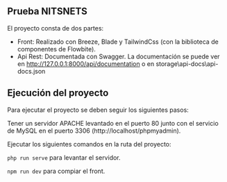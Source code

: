 ## Prueba NITSNETS

El proyecto consta de dos partes:
- Front: Realizado con Breeze, Blade y TailwindCss (con la biblioteca de componentes de Flowbite).
- Api Rest: Documentada con Swagger. La documentación se puede ver en http://127.0.0.1:8000/api/documentation o en storage\api-docs\api-docs.json

## Ejecución del proyecto

Para ejecutar el proyecto se deben seguir los siguientes pasos:

Tener un servidor APACHE levantado en el puerto 80 junto con el servicio de MySQL en el puerto 3306 (http://localhost/phpmyadmin).

Ejecutar los siguientes comandos en la ruta del proyecto:

```php run serve``` para levantar el servidor.

```npm run dev``` para compiar el front.

